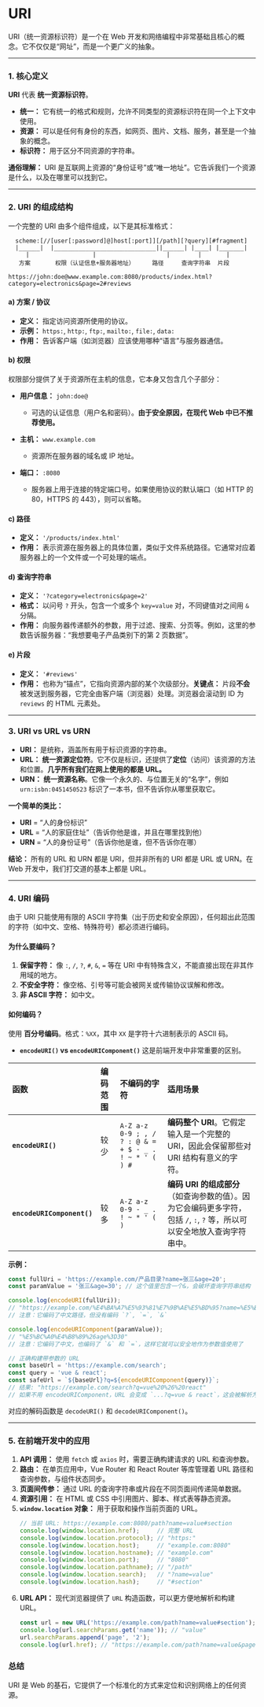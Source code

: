 # URI
URI（统一资源标识符）是一个在 Web 开发和网络编程中非常基础且核心的概念。它不仅仅是“网址”，而是一个更广义的抽象。

---

### 1. 核心定义

**URI** 代表 **统一资源标识符**。

*   **统一：** 它有统一的格式和规则，允许不同类型的资源标识符在同一个上下文中使用。
*   **资源：** 可以是任何有身份的东西，如网页、图片、文档、服务，甚至是一个抽象的概念。
*   **标识符：** 用于区分不同资源的字符串。

**通俗理解：** URI 是互联网上资源的“身份证号”或“唯一地址”。它告诉我们一个资源是什么，以及在哪里可以找到它。

---

### 2. URI 的组成结构

一个完整的 URI 由多个组件组成，以下是其标准格式：

```
  scheme:[//[user[:password]@]host[:port]][/path][?query][#fragment]
  |______|  |_____________________________||______| |____| |_______|
     |                  |                    |        |       |
   方案       权限（认证信息+服务器地址）     路径     查询字符串  片段
```


```
https://john:doe@www.example.com:8080/products/index.html?category=electronics&page=2#reviews
```

#### a) 方案 / 协议

*   **定义：** 指定访问资源所使用的协议。
*   **示例：** `https:`, `http:`, `ftp:`, `mailto:`, `file:`, `data:`
*   **作用：** 告诉客户端（如浏览器）应该使用哪种“语言”与服务器通信。

#### b) 权限

权限部分提供了关于资源所在主机的信息，它本身又包含几个子部分：

*   **用户信息：** `john:doe@`
    *   可选的认证信息（用户名和密码）。**由于安全原因，在现代 Web 中已不推荐使用。**

*   **主机：** `www.example.com`
    *   资源所在服务器的域名或 IP 地址。

*   **端口：** `:8080`
    *   服务器上用于连接的特定端口号。如果使用协议的默认端口（如 HTTP 的 80，HTTPS 的 443），则可以省略。

#### c) 路径

*   **定义：** `'/products/index.html'`
*   **作用：** 表示资源在服务器上的具体位置，类似于文件系统路径。它通常对应着服务器上的一个文件或一个可处理的端点。

#### d) 查询字符串

*   **定义：** `'?category=electronics&page=2'`
*   **格式：** 以问号 `?` 开头，包含一个或多个 `key=value` 对，不同键值对之间用 `&` 分隔。
*   **作用：** 向服务器传递额外的参数，用于过滤、搜索、分页等。例如，这里的参数告诉服务器：“我想要电子产品类别下的第 2 页数据”。

#### e) 片段

*   **定义：** `'#reviews'`
*   **作用：** 也称为“锚点”，它指向资源内部的某个次级部分。**关键点：** 片段**不会**被发送到服务器，它完全由客户端（浏览器）处理。浏览器会滚动到 ID 为 `reviews` 的 HTML 元素处。

---

### 3. URI vs URL vs URN

*   **URI：** 是统称，涵盖所有用于标识资源的字符串。
*   **URL：** **统一资源定位符**。它不仅是标识，还提供了**定位**（访问）该资源的方法和位置。**几乎所有我们在网上使用的都是 URL。**
*   **URN：** **统一资源名称**。它像一个永久的、与位置无关的“名字”，例如 `urn:isbn:0451450523` 标识了一本书，但不告诉你从哪里获取它。

**一个简单的类比：**
*   **URI** = “人的身份标识”
*   **URL** = “人的家庭住址”（告诉你他是谁，并且在哪里找到他）
*   **URN** = “人的身份证号”（告诉你他是谁，但不告诉你在哪）

**结论：** 所有的 URL 和 URN 都是 URI，但并非所有的 URI 都是 URL 或 URN。在 Web 开发中，我们打交道的基本上都是 URL。

---

### 4. URI 编码

由于 URI 只能使用有限的 ASCII 字符集（出于历史和安全原因），任何超出此范围的字符（如中文、空格、特殊符号）都必须进行编码。

#### 为什么要编码？
1.  **保留字符：** 像 `:`, `/`, `?`, `#`, `&`, `=` 等在 URI 中有特殊含义，不能直接出现在非其作用域的地方。
2.  **不安全字符：** 像空格、引号等可能会被网关或传输协议误解和修改。
3.  **非 ASCII 字符：** 如中文。

#### 如何编码？
使用 **百分号编码**。格式：`%XX`，其中 `XX` 是字符十六进制表示的 ASCII 码。

*   **`encodeURI()` vs `encodeURIComponent()`**
    这是前端开发中非常重要的区别。

| 函数 | 编码范围 | 不编码的字符 | 适用场景 |
| :--- | :--- | :--- | :--- |
| **`encodeURI()`** | 较少 | `A-Z a-z 0-9 ; , / ? : @ & = + $ - _ . ! ~ * ' ( ) #` | **编码整个 URI**。它假定输入是一个完整的 URI，因此会保留那些对 URI 结构有意义的字符。 |
| **`encodeURIComponent()`** | 较多 | `A-Z a-z 0-9 - _ . ! ~ * ' ( )` | **编码 URI 的组成部分**（如查询参数的值）。因为它会编码更多字符，包括 `/`, `:`, `?` 等，所以可以安全地放入查询字符串中。 |

**示例：**
```javascript
const fullUri = 'https://example.com/产品目录?name=张三&age=20';
const paramValue = '张三&age=30'; // 这个值里包含一个&，会破坏查询字符串结构

console.log(encodeURI(fullUri));
// "https://example.com/%E4%BA%A7%E5%93%81%E7%9B%AE%E5%BD%95?name=%E5%BC%A0%E4%B8%89&age=20"
// 注意：它编码了中文路径，但没有编码 `?`, `=`, `&`

console.log(encodeURIComponent(paramValue));
// "%E5%BC%A0%E4%B8%89%26age%3D30"
// 注意：它编码了中文，也编码了 `&` 和 `=`，这样它就可以安全地作为参数值使用了

// 正确构建带参数的 URL
const baseUrl = 'https://example.com/search';
const query = 'vue & react';
const safeUrl = `${baseUrl}?q=${encodeURIComponent(query)}`;
// 结果: "https://example.com/search?q=vue%20%26%20react"
// 如果不用 encodeURIComponent，URL 会变成 `...?q=vue & react`，这会被解析为两个参数 `q=vue` 和 `react=`
```

对应的解码函数是 `decodeURI()` 和 `decodeURIComponent()`。

---

### 5. 在前端开发中的应用

1.  **API 调用：** 使用 `fetch` 或 `axios` 时，需要正确构建请求的 URL 和查询参数。
2.  **路由：** 在单页应用中，Vue Router 和 React Router 等库管理着 URL 路径和查询参数，与组件状态同步。
3.  **页面间传参：** 通过 URL 的查询字符串或片段在不同页面间传递简单数据。
4.  **资源引用：** 在 HTML 或 CSS 中引用图片、脚本、样式表等静态资源。
5.  **`window.location` 对象：** 用于获取和操作当前页面的 URL。
    ```javascript
    // 当前 URL: https://example.com:8080/path?name=value#section
    console.log(window.location.href);     // 完整 URL
    console.log(window.location.protocol); // "https:"
    console.log(window.location.host);     // "example.com:8080"
    console.log(window.location.hostname); // "example.com"
    console.log(window.location.port);     // "8080"
    console.log(window.location.pathname); // "/path"
    console.log(window.location.search);   // "?name=value"
    console.log(window.location.hash);     // "#section"
    ```
6.  **URL API：** 现代浏览器提供了 `URL` 构造函数，可以更方便地解析和构建 URL。
    ```javascript
    const url = new URL('https://example.com/path?name=value#section');
    console.log(url.searchParams.get('name')); // "value"
    url.searchParams.append('page', '2');
    console.log(url.href); // "https://example.com/path?name=value&page=2#section"
    ```

### 总结

URI 是 Web 的基石，它提供了一个标准化的方式来定位和识别网络上的任何资源。